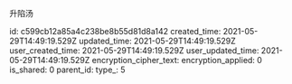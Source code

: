升陷汤

id: c599cb12a85a4c238be8b55d81d8a142
created_time: 2021-05-29T14:49:19.529Z
updated_time: 2021-05-29T14:49:19.529Z
user_created_time: 2021-05-29T14:49:19.529Z
user_updated_time: 2021-05-29T14:49:19.529Z
encryption_cipher_text: 
encryption_applied: 0
is_shared: 0
parent_id: 
type_: 5